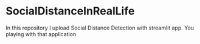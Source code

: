 # SocialDistanceInRealLife
In this repository I upload Social Distance Detection with streamlit app.
You playing with that application
